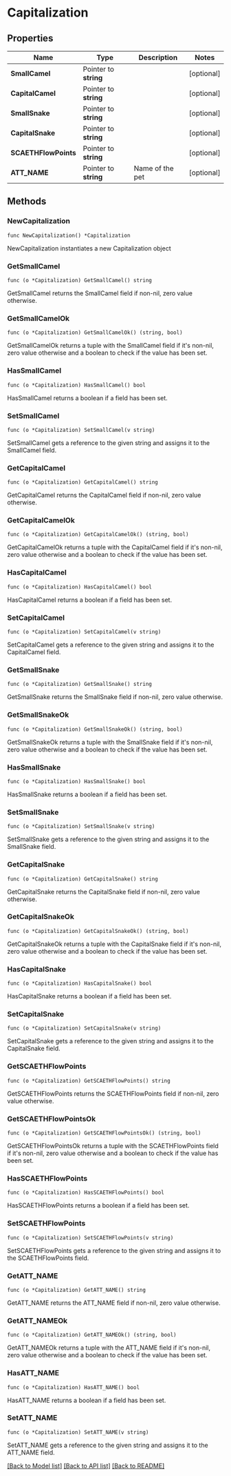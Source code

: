 # Capitalization

## Properties

Name | Type | Description | Notes
------------ | ------------- | ------------- | -------------
**SmallCamel** | Pointer to **string** |  | [optional] 
**CapitalCamel** | Pointer to **string** |  | [optional] 
**SmallSnake** | Pointer to **string** |  | [optional] 
**CapitalSnake** | Pointer to **string** |  | [optional] 
**SCAETHFlowPoints** | Pointer to **string** |  | [optional] 
**ATT_NAME** | Pointer to **string** | Name of the pet  | [optional] 

## Methods

### NewCapitalization

`func NewCapitalization() *Capitalization`

NewCapitalization instantiates a new Capitalization object

### GetSmallCamel

`func (o *Capitalization) GetSmallCamel() string`

GetSmallCamel returns the SmallCamel field if non-nil, zero value otherwise.

### GetSmallCamelOk

`func (o *Capitalization) GetSmallCamelOk() (string, bool)`

GetSmallCamelOk returns a tuple with the SmallCamel field if it's non-nil, zero value otherwise
and a boolean to check if the value has been set.

### HasSmallCamel

`func (o *Capitalization) HasSmallCamel() bool`

HasSmallCamel returns a boolean if a field has been set.

### SetSmallCamel

`func (o *Capitalization) SetSmallCamel(v string)`

SetSmallCamel gets a reference to the given string and assigns it to the SmallCamel field.

### GetCapitalCamel

`func (o *Capitalization) GetCapitalCamel() string`

GetCapitalCamel returns the CapitalCamel field if non-nil, zero value otherwise.

### GetCapitalCamelOk

`func (o *Capitalization) GetCapitalCamelOk() (string, bool)`

GetCapitalCamelOk returns a tuple with the CapitalCamel field if it's non-nil, zero value otherwise
and a boolean to check if the value has been set.

### HasCapitalCamel

`func (o *Capitalization) HasCapitalCamel() bool`

HasCapitalCamel returns a boolean if a field has been set.

### SetCapitalCamel

`func (o *Capitalization) SetCapitalCamel(v string)`

SetCapitalCamel gets a reference to the given string and assigns it to the CapitalCamel field.

### GetSmallSnake

`func (o *Capitalization) GetSmallSnake() string`

GetSmallSnake returns the SmallSnake field if non-nil, zero value otherwise.

### GetSmallSnakeOk

`func (o *Capitalization) GetSmallSnakeOk() (string, bool)`

GetSmallSnakeOk returns a tuple with the SmallSnake field if it's non-nil, zero value otherwise
and a boolean to check if the value has been set.

### HasSmallSnake

`func (o *Capitalization) HasSmallSnake() bool`

HasSmallSnake returns a boolean if a field has been set.

### SetSmallSnake

`func (o *Capitalization) SetSmallSnake(v string)`

SetSmallSnake gets a reference to the given string and assigns it to the SmallSnake field.

### GetCapitalSnake

`func (o *Capitalization) GetCapitalSnake() string`

GetCapitalSnake returns the CapitalSnake field if non-nil, zero value otherwise.

### GetCapitalSnakeOk

`func (o *Capitalization) GetCapitalSnakeOk() (string, bool)`

GetCapitalSnakeOk returns a tuple with the CapitalSnake field if it's non-nil, zero value otherwise
and a boolean to check if the value has been set.

### HasCapitalSnake

`func (o *Capitalization) HasCapitalSnake() bool`

HasCapitalSnake returns a boolean if a field has been set.

### SetCapitalSnake

`func (o *Capitalization) SetCapitalSnake(v string)`

SetCapitalSnake gets a reference to the given string and assigns it to the CapitalSnake field.

### GetSCAETHFlowPoints

`func (o *Capitalization) GetSCAETHFlowPoints() string`

GetSCAETHFlowPoints returns the SCAETHFlowPoints field if non-nil, zero value otherwise.

### GetSCAETHFlowPointsOk

`func (o *Capitalization) GetSCAETHFlowPointsOk() (string, bool)`

GetSCAETHFlowPointsOk returns a tuple with the SCAETHFlowPoints field if it's non-nil, zero value otherwise
and a boolean to check if the value has been set.

### HasSCAETHFlowPoints

`func (o *Capitalization) HasSCAETHFlowPoints() bool`

HasSCAETHFlowPoints returns a boolean if a field has been set.

### SetSCAETHFlowPoints

`func (o *Capitalization) SetSCAETHFlowPoints(v string)`

SetSCAETHFlowPoints gets a reference to the given string and assigns it to the SCAETHFlowPoints field.

### GetATT_NAME

`func (o *Capitalization) GetATT_NAME() string`

GetATT_NAME returns the ATT_NAME field if non-nil, zero value otherwise.

### GetATT_NAMEOk

`func (o *Capitalization) GetATT_NAMEOk() (string, bool)`

GetATT_NAMEOk returns a tuple with the ATT_NAME field if it's non-nil, zero value otherwise
and a boolean to check if the value has been set.

### HasATT_NAME

`func (o *Capitalization) HasATT_NAME() bool`

HasATT_NAME returns a boolean if a field has been set.

### SetATT_NAME

`func (o *Capitalization) SetATT_NAME(v string)`

SetATT_NAME gets a reference to the given string and assigns it to the ATT_NAME field.


[[Back to Model list]](../README.md#documentation-for-models) [[Back to API list]](../README.md#documentation-for-api-endpoints) [[Back to README]](../README.md)


